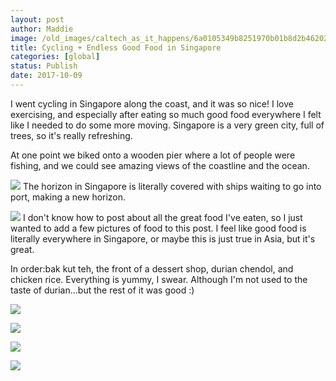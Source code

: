 ```yaml
---
layout: post
author: Maddie
image: /old_images/caltech_as_it_happens/6a0105349b8251970b01b8d2b46202970c.jpg
title: Cycling + Endless Good Food in Singapore
categories: [global]
status: Publish
date: 2017-10-09
---
```


I went cycling in Singapore along the coast, and it was so nice! I love exercising, and especially after eating so much good food everywhere I felt like I needed to do some more moving. Singapore is a very green city, full of trees, so it's really refreshing.

At one point we biked onto a wooden pier where a lot of people were fishing, and we could see amazing views of the coastline and the ocean.


![](/old_images/6a01b8d28f2857970c01b7c929f7d0970b-pi.jpg)
The horizon in Singapore is literally covered with ships waiting to go into port, making a new horizon.


![](/old_images/6a01b8d28f2857970c01bb09cd1873970d-pi.jpg)
I don't know how to post about all the great food I've eaten, so I just wanted to add a few pictures of food to this post. I feel like good food is literally everywhere in Singapore, or maybe this is just true in Asia, but it's great.

In order:bak kut teh, the front of a dessert shop, durian chendol, and chicken rice. Everything is yummy, I swear. Although I'm not used to the taste of durian...but the rest of it was good :)


![](/old_images/caltech_as_it_happens/6a0105349b8251970b01b7c9288ddb970b.jpg)


![](/old_images/caltech_as_it_happens/6a0105349b8251970b01b8d2b2f795970c.jpg)

![](/old_images/caltech_as_it_happens/6a0105349b8251970b01b7c92891a3970b.jpg)

![](/old_images/caltech_as_it_happens/6a0105349b8251970b01b7c929f7ed970b.jpg)
